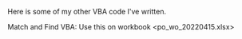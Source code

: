 Here is some of my other VBA code I've written.

Match and Find VBA: Use this on workbook <po_wo_20220415.xlsx>
